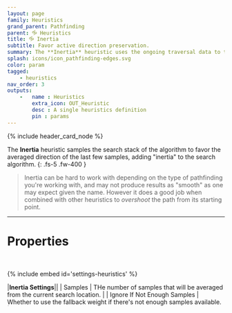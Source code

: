 ```yaml
---
layout: page
family: Heuristics
grand_parent: Pathfinding
parent: 🝰 Heuristics
title: 🝰 Inertia
subtitle: Favor active direction preservation.
summary: The **Inertia** heuristic uses the ongoing traversal data to try and maintain a consistent direction, as if the algorithm had "inertia".
splash: icons/icon_pathfinding-edges.svg
color: param
tagged: 
    - heuristics
nav_order: 3
outputs:
    -   name : Heuristics
        extra_icon: OUT_Heuristic
        desc : A single heuristics definition
        pin : params
---
```


{% include header_card_node %}

The **Inertia** heuristic samples the search stack of the algorithm to favor the averaged direction of the last few samples, adding "inertia" to the search algorithm.
{: .fs-5 .fw-400 } 

> Inertia can be hard to work with depending on the type of pathfinding you're working with, and may not produce results as "smooth" as one may expect given the name. However it does a good job when combined with other heuristics to *overshoot* the path from its starting point.

---
# Properties
<br>

{% include embed id='settings-heuristics' %}

|**Inertia Settings**||
| Samples     | THe number of samples that will be averaged from the current search location. |
| Ignore If Not Enough Samples     | Whether to use the fallback weight if there's not enough samples available. |

|**Fallback values**||
| Global Inertia Score     | Since inertia requires a search history, it cannot be used to compute global score some algorithms rely on (A*). The specified value will be used as fallback instead. |
| Fallback Inertia Score     | This fallback score value is the one used if there is no or not enough samples. |


{% include embed id='settings-heuristics-local-weight' %}
